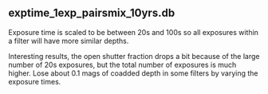 
## exptime_1exp_pairsmix_10yrs.db

Exposure time is scaled to be between 20s and 100s so all exposures within a filter will have more similar depths. 

Interesting results, the open shutter fraction drops a bit because of the large number of 20s exposures, but the total number of exposures is much higher.  Lose about 0.1 mags of coadded depth in some filters by varying the exposure times. 